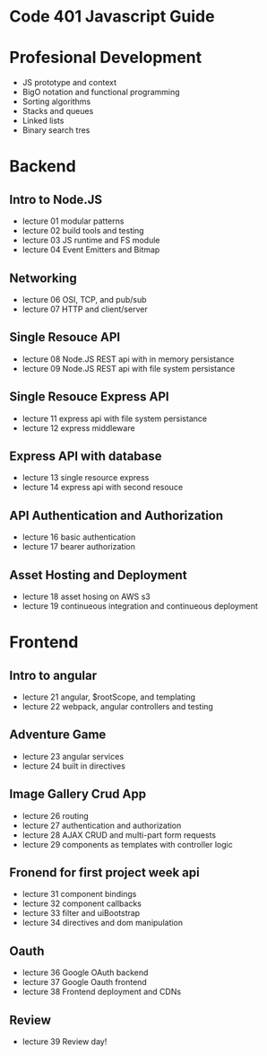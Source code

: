 Code 401 Javascript Guide 
======

# Profesional Development

* JS prototype and context
* BigO notation and functional programming
* Sorting algorithms
* Stacks and queues
* Linked lists
* Binary search tres

# Backend

## Intro to Node.JS
* lecture 01 modular patterns
* lecture 02 build tools and testing
* lecture 03 JS runtime and FS module 
* lecture 04 Event Emitters and Bitmap

## Networking
* lecture 06 OSI, TCP, and pub/sub
* lecture 07 HTTP and client/server

## Single Resouce API
* lecture 08 Node.JS REST api with in memory persistance
* lecture 09 Node.JS REST api with file system persistance

## Single Resouce Express API
* lecture 11 express api with file system persistance 
* lecture 12 express middleware

## Express API with database
* lecture 13 single resource express 
* lecture 14 express api with second resouce

## API Authentication and Authorization 
* lecture 16 basic authentication
* lecture 17 bearer authorization 

## Asset Hosting and Deployment
* lecture 18 asset hosing on AWS s3
* lecture 19 continueous integration and continueous deployment

# Frontend

## Intro to angular
* lecture 21 angular, $rootScope, and templating
* lecture 22 webpack, angular controllers and testing

## Adventure Game
* lecture 23 angular services 
* lecture 24 built in directives

## Image Gallery Crud App
* lecture 26 routing
* lecture 27 authentication and authorization
* lecture 28 AJAX CRUD and multi-part form requests
* lecture 29 components as templates with controller logic

## Fronend for first project week api
* lecture 31 component bindings
* lecture 32 component callbacks
* lecture 33 filter and uiBootstrap
* lecture 34 directives and dom manipulation

## Oauth
* lecture 36 Google OAuth backend
* lecture 37 Google Oauth frontend
* lecture 38 Frontend deployment and CDNs

## Review
* lecture 39 Review day!

